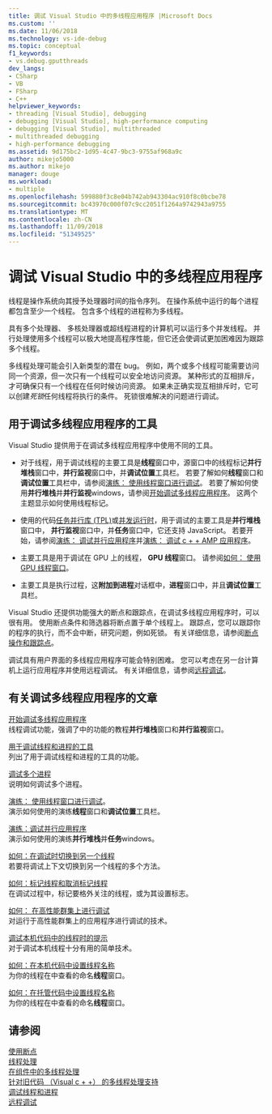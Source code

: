 ```yaml
---
title: 调试 Visual Studio 中的多线程应用程序 |Microsoft Docs
ms.custom: ''
ms.date: 11/06/2018
ms.technology: vs-ide-debug
ms.topic: conceptual
f1_keywords:
- vs.debug.gputthreads
dev_langs:
- CSharp
- VB
- FSharp
- C++
helpviewer_keywords:
- threading [Visual Studio], debugging
- debugging [Visual Studio], high-performance computing
- debugging [Visual Studio], multithreaded
- multithreaded debugging
- high-performance debugging
ms.assetid: 9d175bc2-1d95-4c47-9bc3-9755af968a9c
author: mikejo5000
ms.author: mikejo
manager: douge
ms.workload:
- multiple
ms.openlocfilehash: 599880f3c8e04b742ab943304ac910f8c0bcbe78
ms.sourcegitcommit: bc43970c000f07c9cc2051f1264a9742943a9755
ms.translationtype: MT
ms.contentlocale: zh-CN
ms.lasthandoff: 11/09/2018
ms.locfileid: "51349525"
---
```

# <a name="debug-multithreaded-applications-in-visual-studio"></a>调试 Visual Studio 中的多线程应用程序
线程是操作系统向其授予处理器时间的指令序列。 在操作系统中运行的每个进程都包含至少一个线程。 包含多个线程的进程称为多线程。  
  
具有多个处理器、 多核处理器或超线程进程的计算机可以运行多个并发线程。 并行处理使用多个线程可以极大地提高程序性能，但它还会使调试更加困难因为跟踪多个线程。  
  
多线程处理可能会引入新类型的潜在 bug。 例如，两个或多个线程可能需要访问同一个资源，但一次只有一个线程可以安全地访问资源。 某种形式的互相排斥，才可确保只有一个线程在任何时候访问资源。 如果未正确实现互相排斥时，它可以创建*死锁*任何线程将执行的条件。 死锁很难解决的问题进行调试。

## <a name="tools-for-debugging-multithreaded-apps"></a>用于调试多线程应用程序的工具

Visual Studio 提供用于在调试多线程应用程序中使用不同的工具。

- 对于线程，用于调试线程的主要工具是**线程**窗口中，源窗口中的线程标记**并行堆栈**窗口中，**并行监视**窗口中，并**调试位置**工具栏。 若要了解如何**线程**窗口和**调试位置**工具栏中，请参阅[演练： 使用线程窗口进行调试](../debugger/how-to-use-the-threads-window.md)。 若要了解如何使用**并行堆栈**并**并行监视**windows，请参阅[开始调试多线程应用程序](../debugger/get-started-debugging-multithreaded-apps.md)。 这两个主题显示如何使用线程标记。
  
- 使用的代码[任务并行库 (TPL)](/dotnet/standard/parallel-programming/task-parallel-library-tpl)或[并发运行时](/cpp/parallel/concrt/concurrency-runtime/)，用于调试的主要工具是**并行堆栈**窗口中， **并行监视**窗口中，并**任务**窗口中，它还支持 JavaScript。 若要开始，请参阅[演练： 调试并行应用程序](../debugger/walkthrough-debugging-a-parallel-application.md)并[演练： 调试 c + + AMP 应用程序](/cpp/parallel/amp/walkthrough-debugging-a-cpp-amp-application)。 

- 主要工具是用于调试在 GPU 上的线程， **GPU 线程**窗口。 请参阅[如何： 使用 GPU 线程窗口](../debugger/how-to-use-the-gpu-threads-window.md)。  

- 主要工具是执行过程，这**附加到进程**对话框中，**进程**窗口中，并且**调试位置**工具栏。  
  
Visual Studio 还提供功能强大的断点和跟踪点，在调试多线程应用程序时，可以很有用。 使用断点条件和筛选器将断点置于单个线程上。 跟踪点，您可以跟踪你的程序的执行，而不会中断，研究问题，例如死锁。 有关详细信息，请参阅[断点操作和跟踪点](../debugger/using-breakpoints.md#BKMK_Print_to_the_Output_window_with_tracepoints)。

调试具有用户界面的多线程应用程序可能会特别困难。 您可以考虑在另一台计算机上运行应用程序并使用远程调试。 有关详细信息，请参阅[远程调试](../debugger/remote-debugging.md)。  
  
## <a name="articles-about-debugging-multithreaded-apps"></a>有关调试多线程应用程序的文章

 [开始调试多线程应用程序](../debugger/get-started-debugging-multithreaded-apps.md)   
 线程调试功能，强调了中的功能的教程**并行堆栈**窗口和**并行监视**窗口。

 [用于调试线程和进程的工具](../debugger/debug-threads-and-processes.md)  
 列出了用于调试线程和进程的工具的功能。  
  
 [调试多个进程](../debugger/debug-multiple-processes.md)  
 说明如何调试多个进程。

 [演练： 使用线程窗口进行调试](../debugger/how-to-use-the-threads-window.md)。  
 演示如何使用的演练**线程**窗口和**调试位置**工具栏。 

 [演练：调试并行应用程序](../debugger/walkthrough-debugging-a-parallel-application.md)  
 演示如何使用的演练**并行堆栈**并**任务**windows。  
  
 [如何：在调试时切换到另一个线程](../debugger/how-to-switch-to-another-thread-while-debugging.md)  
 若要将调试上下文切换到另一个线程的多个方法。  
  
 [如何：标记线程和取消标记线程](../debugger/how-to-flag-and-unflag-threads.md)  
 在调试过程中，标记要格外关注的线程，或为其设置标志。    
  
 [如何： 在高性能群集上进行调试](../debugger/how-to-debug-on-a-high-performance-cluster.md)  
 对运行于高性能群集上的应用程序进行调试的技术。  

 [调试本机代码中的线程时的提示](../debugger/tips-for-debugging-threads-in-native-code.md)  
 对于调试本机线程十分有用的简单技术。 

 [如何：在本机代码中设置线程名称](../debugger/how-to-set-a-thread-name-in-native-code.md)  
 为你的线程在中查看的命名**线程**窗口。  
  
 [如何：在托管代码中设置线程名称](../debugger/how-to-set-a-thread-name-in-managed-code.md)  
 为你的线程在中查看的命名**线程**窗口。 
  
## <a name="see-also"></a>请参阅  

[使用断点](../debugger/using-breakpoints.md)  
[线程处理](/dotnet/standard/threading/index)  
[在组件中的多线程处理](https://msdn.microsoft.com/Library/2fc31e68-fb71-4544-b654-0ce720478779)  
[针对旧代码 （Visual c + +） 的多线程处理支持](/cpp/parallel/multithreading-support-for-older-code-visual-cpp)  
 [调试线程和进程](../debugger/debug-threads-and-processes.md)   
 [远程调试](../debugger/remote-debugging.md)